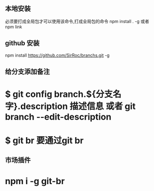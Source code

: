 ## 本地安装
必须要打成全局包才可以使用该命令,打成全局包的命令
npm install . -g
或者
npm link

## github 安装
npm install https://github.com/SirRoc/branchs.git -g

##  给分支添加备注
# $ git config branch.${分支名字}.description 描述信息 或者 git branch --edit-description
# $ git br 要通过git br

## 市场插件
# npm i -g git-br
